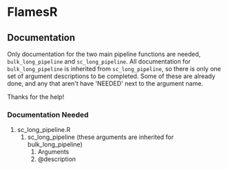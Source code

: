 
# FlamesR

## Documentation
Only documentation for the two main pipeline functions are needed, `bulk_long_pipeline` and
`sc_long_pipeline`. All documentation for `bulk_long_pipeline` is inherited from `sc_long_pipeline`,
so there is only one set of argument descriptions to be completed. Some of these are already done,
and any that aren't have 'NEEDED' next to the argument name. 

Thanks for the help!

### Documentation Needed
1. sc_long_pipeline.R
    1. sc_long_pipeline (these arguments are inherited for bulk_long_pipeline)
        1. Arguments
        1. @description
